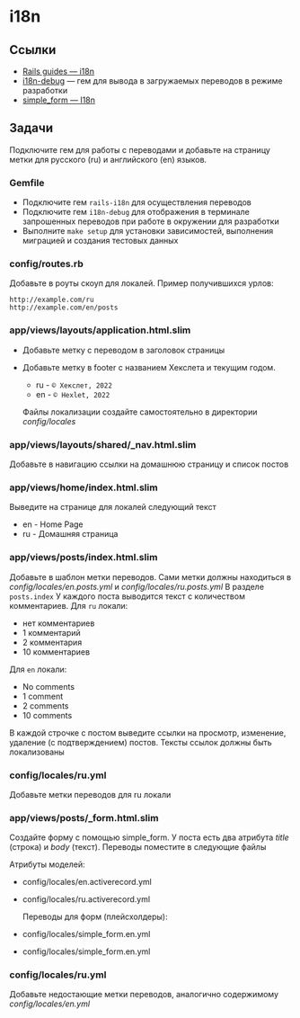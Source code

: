 # i18n

## Ссылки

* [Rails guides — i18n](https://guides.rubyonrails.org/i18n.html)
* [i18n-debug](https://github.com/fphilipe/i18n-debug) — гем для вывода в загружаемых переводов в режиме разработки
* [simple_form — I18n](https://github.com/heartcombo/simple_form#i18n)

## Задачи

Подключите гем для работы с переводами и добавьте на страницу метки для русского (ru) и английского (en) языков.

### Gemfile

* Подключите гем `rails-i18n` для осуществления переводов
* Подключите гем `i18n-debug` для отображения в терминале запрошенных переводов при работе в окружении для разработки
* Выполните `make setup` для установки зависимостей, выполнения миграцией и создания тестовых данных

### config/routes.rb

Добавьте в роуты скоуп для локалей. Пример получившихся урлов:

```
http://example.com/ru
http://example.com/en/posts
```

### app/views/layouts/application.html.slim

* Добавьте метку с переводом в заголовок страницы
* Добавьте метку в footer с названием Хекслета и текущим годом.

  * ru - `© Хекслет, 2022`
  * en - `© Hexlet, 2022`

  Файлы локализации создайте самостоятельно в директории *config/locales*

### app/views/layouts/shared/_nav.html.slim

Добавьте в навигацию ссылки на домашнюю страницу и список постов

### app/views/home/index.html.slim

Выведите на странице для локалей следующий текст

* en - Home Page
* ru - Домашняя страница

### app/views/posts/index.html.slim

Добавьте в шаблон метки переводов. Сами метки должны находиться в *config/locales/en.posts.yml* и *config/locales/ru.posts.yml* В разделе `posts.index` У каждого поста выводится текст с количеством комментариев. Для `ru` локали:

* нет комментариев
* 1 комментарий
* 2 комментария
* 10 комментариев

Для `en` локали:

* No comments
* 1 comment
* 2 comments
* 10 comments

В каждой строчке с постом выведите ссылки на просмотр, изменение, удаление (с подтверждением) постов. Тексты ссылок должны быть локализованы

### config/locales/ru.yml

Добавьте метки переводов для ru локали

### app/views/posts/_form.html.slim

Создайте форму с помощью simple_form. У поста есть два атрибута *title* (строка) и *body* (текст). Переводы поместите в следующие файлы

  Атрибуты моделей:

* config/locales/en.activerecord.yml
* config/locales/ru.activerecord.yml

  Переводы для форм (плейсхолдеры):

* config/locales/simple_form.en.yml
* config/locales/simple_form.en.yml

### config/locales/ru.yml

Добавьте недостающие метки переводов, аналогично содержимому *config/locales/en.yml*
